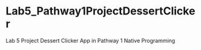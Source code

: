 # Lab5_Pathway1ProjectDessertClicker
Lab 5 Project Dessert Clicker App in Pathway 1 Native Programming
